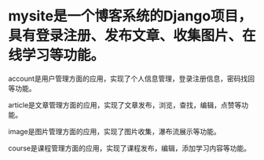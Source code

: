 # mysite是一个博客系统的Django项目，具有登录注册、发布文章、收集图片、在线学习等功能。

account是用户管理方面的应用，实现了个人信息管理，登录注册信息，密码找回等功能。 

article是文章管理方面的应用，实现了文章发布，浏览，查找，编辑，点赞等功能。 

image是图片管理方面的应用，实现了图片收集，瀑布流展示等功能。 

course是课程管理方面的应用，实现了课程发布，编辑，添加学习内容等功能。
